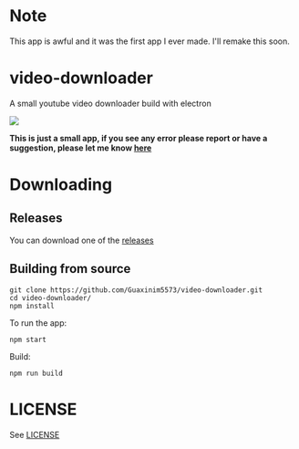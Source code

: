 # Note
This app is awful and it was the first app I ever made. I'll remake this soon.

# video-downloader
A small youtube video downloader build with electron

![](https://cdn.discordapp.com/attachments/689660494054817880/738840847466102834/unknown.png)

**This is just a small app, if you see any error please report or have a suggestion, please let me know [here](https://github.com/Guaxinim5573/video-downloader/issues)**

# Downloading
## Releases
You can download one of the [releases](https://github.com/Guaxinim5573/video-downloader/releases)
## Building from source
```
git clone https://github.com/Guaxinim5573/video-downloader.git
cd video-downloader/
npm install
```
To run the app:
```
npm start
```
Build:
```
npm run build
```

# LICENSE
See [LICENSE](https://github.com/Guaxinim5573/video-downloader/blob/master/LICENSE)
